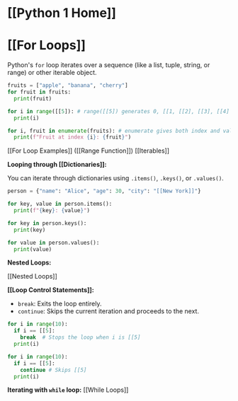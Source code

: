 # [[Python 1 Home]]
# [[For Loops]] 
Python's `for` loop iterates over a sequence (like a list, tuple, string, or range) or other iterable object.

```python
fruits = ["apple", "banana", "cherry"]
for fruit in fruits:
  print(fruit)

for i in range([[5]): # range([[5]) generates 0, [[1, [[2], [[3], [[4]
  print(i)

for i, fruit in enumerate(fruits): # enumerate gives both index and value
  print(f"Fruit at index {i}: {fruit}")
```

[[For Loop Examples]]  ([[Range Function]]) [[Iterables]]


**Looping through [[Dictionaries]]:**

You can iterate through dictionaries using `.items()`, `.keys()`, or `.values()`.

```python
person = {"name": "Alice", "age": 30, "city": "[[New York]]"}

for key, value in person.items():
  print(f"{key}: {value}")

for key in person.keys():
  print(key)

for value in person.values():
  print(value)
```

**Nested Loops:**

[[Nested Loops]]

**[[Loop Control Statements]]:**

* `break`: Exits the loop entirely.
* `continue`: Skips the current iteration and proceeds to the next.

```python
for i in range(10):
  if i == [[5]:
    break  # Stops the loop when i is [[5]
  print(i)

for i in range(10):
  if i == [[5]:
    continue # Skips [[5]
  print(i)
```

**Iterating with `while` loop:** [[While Loops]]
